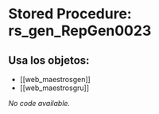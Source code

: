 # Stored Procedure: rs_gen_RepGen0023

## Usa los objetos:
- [[web_maestrosgen]]
- [[web_maestrosgru]]

*No code available.*
